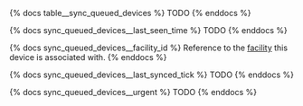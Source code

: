{% docs table__sync_queued_devices %}
TODO
{% enddocs %}

{% docs sync_queued_devices__last_seen_time %}
TODO
{% enddocs %}

{% docs sync_queued_devices__facility_id %}
Reference to the [facility](#!/source/source.tamanu.tamanu.facilities) this device is associated with.
{% enddocs %}

{% docs sync_queued_devices__last_synced_tick %}
TODO
{% enddocs %}

{% docs sync_queued_devices__urgent %}
TODO
{% enddocs %}
